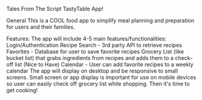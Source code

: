 Tales From The Script
TastyTable App!

General
This is a COOL food app to simplify meal planning and preparation for users and their families. 

Features:
The app will include 4-5 main features/functionalities: 
Login/Authentication
Recipe Search - 3rd party API to retrieve recipes
Favorites - Database for user to save favorite recipes
Grocery List (like bucket list) that grabs ingredients from recipes and adds them to a check-off list
(Nice to Have) Calendar - User can add favorite recipes to a weekly calendar
The app will display on desktop and be responsive to small screens. Small screen or app display is important for use on mobile devices so user can easily check off grocery list while shopping. Then it's time to get cooking!

